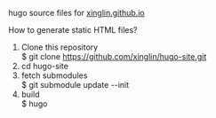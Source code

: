 hugo source files for [xinglin.github.io][githubio]

How to generate static HTML files? 
1. Clone this repository  
  $ git clone https://github.com/xinglin/hugo-site.git
2. cd hugo-site
3. fetch submodules  
  $ git submodule update --init
4. build  
  $ hugo

[githubio]: https://xinglin.github.io/
